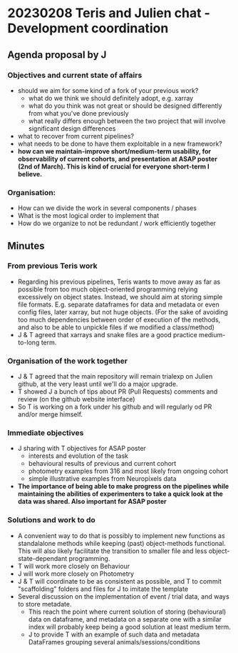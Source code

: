 # 20230208 Teris and Julien chat - Development coordination

## Agenda proposal by J

### Objectives and current state of affairs
- should we aim for some kind of a fork of your previous work?
  - what do we think we should definitely adopt, e.g. xarray
  - what do you think was not great or should be designed differently from what you've done previously
  - what really differs enough between the two project that will involve significant design differences
- what to recover from current pipelines?
- what needs to be done to have them exploitable in a new framework?
- **how can we maintain-improve short/medium-term usability, for observability of current cohorts, and presentation at ASAP poster (2nd of March). This is kind of crucial for everyone short-term I believe.**

### Organisation:

- How can we divide the work in several components / phases
- What is the most logical order to implement that
- How do we organize to not be redundant / work efficiently together

## Minutes

### From previous Teris work
- Regarding his previous pipelines, Teris wants to move away as far as possible from too much object-oriented programming relying excessively on object states. Instead, we should aim at storing simple file formats. E.g. separate dataframes for data and metadata or even config files, later xarray, but not huge objects. (For the sake of avoiding too much dependencies between order of execution of the methods, and also to be able to unpickle files if we modified a class/method)
- J & T agreed that xarrays and snake files are a good practice medium-to-long term.

### Organisation of the work together
- J & T agreed that the main repository will remain trialexp on Julien github, at the very least until we'll do a major upgrade.
- T showed J a bunch of tips about PR (Pull Requests) comments and review (on the github website interface)
- So T is working on a fork under his github and will regularly od PR and/or merge himself.
  
### Immediate objectives
- J sharing with T objectives for ASAP poster
  - interests and evolution of the task
  - behavioural results of previous and current cohort
  - photometry examples from 316 and most likely from ongoing cohort
  - simple illustrative examples from Neuropixels data
- **The importance of being able to make progress on the pipelines while maintaining the abilities of experimenters to take a quick look at the data was shared. Also important for ASAP poster**

### Solutions and work to do
  - A convenient way to do that is possibly to implement new functions as standalalone methods while keeping (past) object-methods functional. This will also likely facilitate the transition to smaller file and less object-state-dependant programming.
  - T will work more closely on Behaviour
  - J will work more closely on Photometry
  - J & T will coordinate to be as consistent as possible, and T to commit "scaffolding" folders and files for J to imitate the template
  - Several discussion on the implementation of event / trial data, and ways to store metadate. 
    - This reach the point where current solution of storing (behavioural) data on dataframe, and metadata on a separate one with a similar index will probably keep being a good solution at least medium term.
    - J to provide T with an example of such data and metadata DataFrames grouping several animals/sessions/conditions